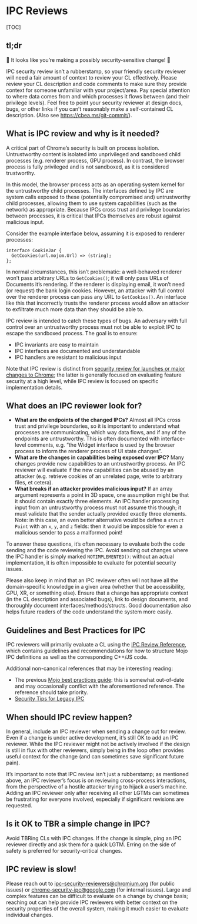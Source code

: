 # IPC Reviews

[TOC]

## tl;dr

📎 It looks like you’re making a possibly security-sensitive change! 📎

IPC security review isn’t a rubberstamp, so your friendly security reviewer
will need a fair amount of context to review your CL effectively. Please review
your CL description and code comments to make sure they provide context for
someone unfamiliar with your project/area. Pay special attention to where data
comes from and which processes it flows between (and their privilege levels).
Feel free to point your security reviewer at design docs, bugs, or other links
if you can’t reasonably make a self-contained CL description. (Also see
https://cbea.ms/git-commit/).

## What is IPC review and why is it needed?

A critical part of Chrome’s security is built on process isolation.
Untrustworthy content is isolated into unprivileged and sandboxed child
processes (e.g. renderer process, GPU process). In contrast, the browser
process is fully privileged and is not sandboxed, as it is considered
trustworthy.

In this model, the browser process acts as an operating system kernel for the
untrustworthy child processes. The interfaces defined by IPC are system calls
exposed to these (potentially compromised and) untrustworthy child processes,
allowing them to use system capabilities (such as the network) as appropriate.
Because IPCs cross trust and privilege boundaries between processes, it is
critical that IPCs themselves are robust against malicious input.

Consider the example interface below, assuming it is exposed to renderer
processes:

```
interface CookieJar {
  GetCookies(url.mojom.Url) => (string);
};
```

In normal circumstances, this isn’t problematic: a well-behaved renderer won’t
pass arbitrary URLs to `GetCookies()`; it will only pass URLs of Documents it’s
rendering. If the renderer is displaying email, it won’t need (or request) the
bank login cookies. However, an attacker with full control over the renderer
process can pass any URL to `GetCookies()`. An interface like this that
incorrectly trusts the renderer process would allow an attacker to exfiltrate
much more data than they should be able to.

IPC review is intended to catch these types of bugs. An adversary with full
control over an untrustworthy process must not be able to exploit IPC to escape
the sandboxed process. The goal is to ensure:

- IPC invariants are easy to maintain
- IPC interfaces are documented and understandable
- IPC handlers are resistant to malicious input

Note that IPC review is distinct from [security review for launches or major
changes to Chrome][chrome-security-review]; the latter is generally focused on
evaluating feature security at a high level, while IPC review is focused on
specific implementation details.

## What does an IPC reviewer look for?

- **What are the endpoints of the changed IPCs?** Almost all IPCs cross trust
  and privilege boundaries, so it is important to understand what processes are
  communicating, which way data flows, and if any of the endpoints are
  untrustworthy. This is often documented with interface-level comments, e.g.
  “the Widget interface is used by the browser process to inform the renderer
  process of UI state changes”.
- **What are the changes in capabilities being exposed over IPC?** Many changes
  provide new capabilities to an untrustworthy process. An IPC reviewer will
  evaluate if the new capabilities can be abused by an attacker (e.g. retrieve
  cookies of an unrelated page, write to arbitrary files, et cetera).
- **What breaks if an attacker provides malicious input?** If an array argument
  represents a point in 3D space, one assumption might be that it should contain
  exactly three elements. An IPC handler processing input from an untrustworthy
  process must not assume this though; it must validate that the sender actually
  provided exactly three elements. Note: in this case, an even better
  alternative would be define a `struct Point` with an `x`, `y`, and `z` fields:
  then it would be impossible for even a malicious sender to pass a malformed
  point!

To answer these questions, it’s often necessary to evaluate both the code
sending and the code reviewing the IPC. Avoid sending out changes where the IPC
handler is simply marked `NOTIMPLEMENTED()`: without an actual implementation,
it is often impossible to evaluate for potential security issues.

Please also keep in mind that an IPC reviewer often will not have all the
domain-specific knowledge in a given area (whether that be accessibility, GPU,
XR, or something else). Ensure that a change has appropriate context (in the CL
description and associated bugs), link to design documents, and thoroughly
document interfaces/methods/structs. Good documentation also helps future
readers of the code understand the system more easily.

## Guidelines and Best Practices for IPC

IPC reviewers will primarily evaluate a CL using the [IPC Review
Reference][ipc-review-reference], which contains guidelines and recommendations
for how to structure Mojo IPC definitions as well as the corresponding C++/JS code.

Additional non-canonical references that may be interesting reading:

- The previous [Mojo best practices guide][mojo-best-practices]: this is
  somewhat out-of-date and may occasionally conflict with the aforementioned
  reference. The reference should take priority.
- [Security Tips for Legacy IPC][legacy-ipc-security]

## When should IPC review happen?

In general, include an IPC reviewer when sending a change out for review. Even
if a change is under active development, it’s still OK to add an IPC reviewer.
While the IPC reviewer might not be actively involved if the design is still in
flux with other reviewers, simply being in the loop often provides useful
context for the change (and can sometimes save significant future pain).

It’s important to note that IPC review isn’t just a rubberstamp; as mentioned
above, an IPC reviewer’s focus is on reviewing cross-process interactions, from
the perspective of a hostile attacker trying to hijack a user’s machine. Adding
an IPC reviewer only after receiving all other LGTMs can sometimes be
frustrating for everyone involved, especially if significant revisions are
requested.

## Is it OK to TBR a simple change in IPC?

Avoid TBRing CLs with IPC changes. If the change is simple, ping an IPC reviewer
directly and ask them for a quick LGTM. Erring on the side of safety is
preferred for security-critical changes.

## IPC review is slow!

Please reach out to <ipc-security-reviewers@chromium.org> (for public issues)
or <chrome-security-ipc@google.com> (for internal issues). Large and complex
features can be difficult to evaluate on a change by change basis; reaching out
can help provide IPC reviewers with better context on the security properties
of the overall system, making it much easier to evaluate individual changes.

[chrome-security-review]: https://www.chromium.org/Home/chromium-security/security-reviews
[ipc-review-reference]: https://docs.google.com/document/d/1Kw4aTuISF7csHnjOpDJGc7JYIjlvOAKRprCTBVWw_E4/edit#
[mojo-best-practices]: https://chromium.googlesource.com/chromium/src/+/main/docs/security/mojo.md
[legacy-ipc-security]: https://www.chromium.org/Home/chromium-security/education/security-tips-for-ipc/
